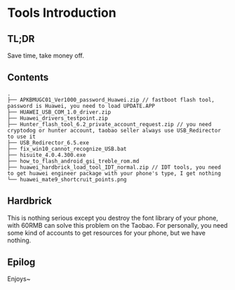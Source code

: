 # Tools Introduction

## TL;DR

Save time, take money off.

## Contents

```Shell
.
├── APKBMUGC01_Ver1000_password_Huawei.zip // fastboot flash tool, password is Huawei, you need to load UPDATE.APP
├── HUAWEI_USB_COM_1.0_driver.zip
├── Huawei_drivers_testpoint.zip
├── Hunter_flash_tool_6.2_private_account_request.zip // you need cryptodog or hunter account, taobao seller always use USB_Redirector to use it
├── USB_Redirector_6.5.exe
├── fix_win10_cannot_recognize_USB.bat
├── hisuite_4.0.4.300.exe
├── how_to_flash_android_gsi_treble_rom.md
├── huawei_hardbrick_load_tool_IDT_normal.zip // IDT tools, you need to get huawei engineer package with your phone's type, I get nothing
└── huawei_mate9_shortcruit_points.png
```

## Hardbrick

This is nothing serious except you destroy the font library of your phone, with 60RMB can solve this problem on the Taobao. For personally, you need some kind of accounts to get resources for your phone, but we have nothing.

## Epilog

Enjoys~
